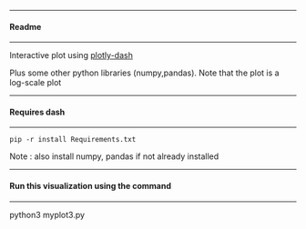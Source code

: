 ------------------------
#### Readme
----------------
Interactive plot using [plotly-dash](https://dash.plot.ly/getting-started-part-2)

Plus some other python libraries (numpy,pandas). Note that the plot is a log-scale plot

------------------------
#### Requires dash 
------------------------

  ```
  pip -r install Requirements.txt
  ```

Note : also install numpy, pandas if not already installed

------------------------
#### Run this visualization using the command
------------------------

python3 myplot3.py


